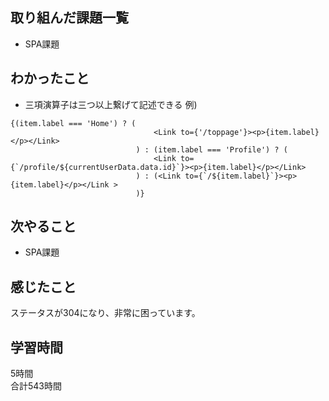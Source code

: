 ## 取り組んだ課題一覧
- SPA課題

## わかったこと
- 三項演算子は三つ以上繋げて記述できる
例) 
```
{(item.label === 'Home') ? (
                                <Link to={'/toppage'}><p>{item.label}</p></Link>
                            ) : (item.label === 'Profile') ? (
                                <Link to={`/profile/${currentUserData.data.id}`}><p>{item.label}</p></Link>
                            ) : (<Link to={`/${item.label}`}><p>{item.label}</p></Link >
                            )}
```


## 次やること
- SPA課題

## 感じたこと
ステータスが304になり、非常に困っています。

## 学習時間
5時間<br />
合計543時間